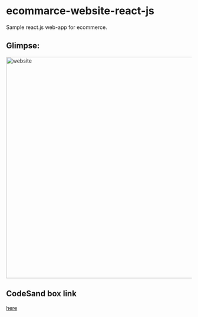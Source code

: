 # ecommarce-website-react-js
Sample react.js web-app for ecommerce.

## Glimpse:
<img src="https://github.com/epsi95/ecommarce-website-rwact/blob/master/output/output.png" alt="website" width="600px">

## CodeSand box link
<a href="https://6wvjj.csb.app/">here</a>
